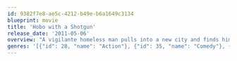 ```yaml
---
id: 9382f7e8-ae5c-4212-b49e-b6a1649c3134
blueprint: movie
title: 'Hobo with a Shotgun'
release_date: '2011-05-06'
overview: "A vigilante homeless man pulls into a new city and finds himself trapped in urban chaos, a city where crime rules and where the city's crime boss reigns. Seeing an urban landscape filled with armed robbers, corrupt cops, abused prostitutes and even a pedophile Santa, the Hobo goes about bringing justice to the city the best way he knows how - with a 20-gauge shotgun. Mayhem ensues when he tries to make things better for the future generation. Street justice will indeed prevail."
genres: '[{"id": 28, "name": "Action"}, {"id": 35, "name": "Comedy"}, {"id": 53, "name": "Thriller"}]'
---
```

